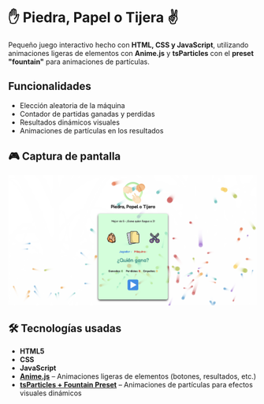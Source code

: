# ✋ Piedra, Papel o Tijera ✌️

Pequeño juego interactivo hecho con **HTML, CSS y JavaScript**, utilizando animaciones ligeras de elementos con **Anime.js** y **tsParticles** con el **preset "fountain"** para animaciones de partículas.

## Funcionalidades

- Elección aleatoria de la máquina
- Contador de partidas ganadas y perdidas
- Resultados dinámicos visuales
- Animaciones de partículas en los resultados


## 🎮 Captura de pantalla

![Captura del juego](./public/screenshot.png)

## 🛠️ Tecnologías usadas

- **HTML5**
- **CSS**
- **JavaScript**
- **[Anime.js](https://animejs.com/)** – Animaciones ligeras de elementos (botones, resultados, etc.)
- **[tsParticles + Fountain Preset](https://github.com/tsparticles/preset-fountain)** – Animaciones de partículas para efectos visuales dinámicos
